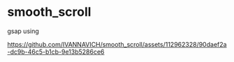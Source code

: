 # smooth_scroll
gsap using



https://github.com/IVANNAVICH/smooth_scroll/assets/112962328/90daef2a-dc9b-46c5-b1cb-9e13b5286ce6

